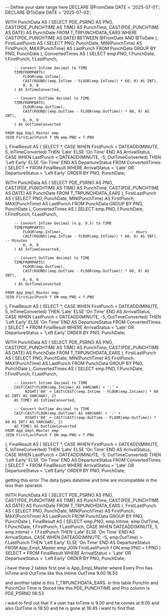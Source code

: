 -- Define your date range here
DECLARE @FromDate DATE = '2025-07-01';
DECLARE @ToDate DATE = '2025-07-03';

WITH PunchData AS (
    SELECT
        PDE_PSRNO AS PNO,
        CAST(PDE_PUNCHTIME AS TIME) AS PunchTime,
        CAST(PDE_PUNCHTIME AS DATE) AS PunchDate
    FROM T_TRPUNCHDATA_EARS
    WHERE CAST(PDE_PUNCHTIME AS DATE) BETWEEN @FromDate AND @ToDate
),
FirstLastPunch AS (
    SELECT
        PNO,
        PunchDate,
        MIN(PunchTime) AS FirstPunch,
        MAX(PunchTime) AS LastPunch
    FROM PunchData
    GROUP BY PNO, PunchDate
),
ConvertedTimes AS (
    SELECT
        emp.PNO,
        f.PunchDate,
        f.FirstPunch,
        f.LastPunch,

        -- Convert InTime decimal to TIME
        TIMEFROMPARTS(
            FLOOR(emp.InTime),
            CAST(ROUND((emp.InTime - FLOOR(emp.InTime)) * 60, 0) AS INT),
            0, 0, 0
        ) AS InTimeConverted,

        -- Convert OutTime decimal to TIME
        TIMEFROMPARTS(
            FLOOR(emp.OutTime),
            CAST(ROUND((emp.OutTime - FLOOR(emp.OutTime)) * 60, 0) AS INT),
            0, 0, 0
        ) AS OutTimeConverted

    FROM App_Empl_Master emp
    JOIN FirstLastPunch f ON emp.PNO = f.PNO
),
FinalResult AS (
    SELECT *,
        CASE 
            WHEN FirstPunch > DATEADD(MINUTE, 5, InTimeConverted) THEN 'Late'
            ELSE 'On Time'
        END AS ArrivalStatus,
        CASE 
            WHEN LastPunch < DATEADD(MINUTE, -5, OutTimeConverted) THEN 'Left Early'
            ELSE 'On Time'
        END AS DepartureStatus
    FROM ConvertedTimes
)
SELECT *
FROM FinalResult
WHERE ArrivalStatus = 'Late' OR DepartureStatus = 'Left Early'
ORDER BY PNO, PunchDate;





WITH PunchData AS (
    SELECT
        PDE_PSRNO AS PNO,
        CAST(PDE_PUNCHTIME AS TIME) AS PunchTime,
        CAST(PDE_PUNCHTIME AS DATE) AS PunchDate
    FROM T_TRPUNCHDATA_EARS
),
FirstLastPunch AS (
    SELECT
        PNO,
        PunchDate,
        MIN(PunchTime) AS FirstPunch,
        MAX(PunchTime) AS LastPunch
    FROM PunchData
    GROUP BY PNO, PunchDate
),
ConvertedTimes AS (
    SELECT
        emp.PNO,
        f.PunchDate,
        f.FirstPunch,
        f.LastPunch,

        -- Convert InTime decimal (e.g. 9.5) to TIME
        TIMEFROMPARTS(
            FLOOR(emp.InTime),                              -- Hours
            CAST(ROUND((emp.InTime - FLOOR(emp.InTime)) * 60, 0) AS INT), -- Minutes
            0, 0, 0
        ) AS InTimeConverted,

        -- Convert OutTime decimal to TIME
        TIMEFROMPARTS(
            FLOOR(emp.OutTime), 
            CAST(ROUND((emp.OutTime - FLOOR(emp.OutTime)) * 60, 0) AS INT),
            0, 0, 0
        ) AS OutTimeConverted

    FROM App_Empl_Master emp
    JOIN FirstLastPunch f ON emp.PNO = f.PNO
),
FinalResult AS (
    SELECT *,
        CASE 
            WHEN FirstPunch > DATEADD(MINUTE, 5, InTimeConverted) THEN 'Late'
            ELSE 'On Time'
        END AS ArrivalStatus,
        CASE 
            WHEN LastPunch < DATEADD(MINUTE, -5, OutTimeConverted) THEN 'Left Early'
            ELSE 'On Time'
        END AS DepartureStatus
    FROM ConvertedTimes
)
SELECT *
FROM FinalResult
WHERE ArrivalStatus = 'Late' OR DepartureStatus = 'Left Early'
ORDER BY PNO, PunchDate;





WITH PunchData AS (
    SELECT
        PDE_PSRNO AS PNO,
        CAST(PDE_PUNCHTIME AS TIME) AS PunchTime,
        CAST(PDE_PUNCHTIME AS DATE) AS PunchDate
    FROM T_TRPUNCHDATA_EARS
),
FirstLastPunch AS (
    SELECT
        PNO,
        PunchDate,
        MIN(PunchTime) AS FirstPunch,
        MAX(PunchTime) AS LastPunch
    FROM PunchData
    GROUP BY PNO, PunchDate
),
ConvertedTimes AS (
    SELECT
        emp.PNO,
        f.PunchDate,
        f.FirstPunch,
        f.LastPunch,
        
        -- Convert Intime decimal to TIME
        CAST(CAST(FLOOR(emp.Intime) AS VARCHAR) + ':' + 
             RIGHT('00' + CAST(CAST((emp.Intime - FLOOR(emp.Intime)) * 60 AS INT) AS VARCHAR), 2) 
        AS TIME) AS InTimeConverted,
        
        -- Convert OutTime decimal to TIME
        CAST(CAST(FLOOR(emp.OutTime) AS VARCHAR) + ':' + 
             RIGHT('00' + CAST(CAST((emp.OutTime - FLOOR(emp.OutTime)) * 60 AS INT) AS VARCHAR), 2) 
        AS TIME) AS OutTimeConverted
    FROM App_Empl_Master emp
    JOIN FirstLastPunch f ON emp.PNO = f.PNO
),
FinalResult AS (
    SELECT *,
        CASE 
            WHEN FirstPunch > DATEADD(MINUTE, 5, InTimeConverted) THEN 'Late'
            ELSE 'On Time'
        END AS ArrivalStatus,
        CASE 
            WHEN LastPunch < DATEADD(MINUTE, -5, OutTimeConverted) THEN 'Left Early'
            ELSE 'On Time'
        END AS DepartureStatus
    FROM ConvertedTimes
)
SELECT *
FROM FinalResult
WHERE ArrivalStatus = 'Late' OR DepartureStatus = 'Left Early'
ORDER BY PNO, PunchDate;




getting this error 
The data types datetime and time are incompatible in the less than operator.

WITH PunchData AS (
    SELECT
        PDE_PSRNO AS PNO,
        CAST(PDE_PUNCHTIME AS TIME) AS PunchTime,
        CAST(PDE_PUNCHTIME AS DATE) AS PunchDate
    FROM T_TRPUNCHDATA_EARS
),
FirstLastPunch AS (
    SELECT
        PNO,
        PunchDate,
        MIN(PunchTime) AS FirstPunch,
        MAX(PunchTime) AS LastPunch
    FROM PunchData
    GROUP BY PNO, PunchDate
),
FinalResult AS (
    SELECT
        emp.PNO,
        emp.Intime,
        emp.OutTime,
        f.PunchDate,
        f.FirstPunch,
        f.LastPunch,
        CASE 
            WHEN DATEADD(MINUTE, 5, emp.Intime) < f.FirstPunch THEN 'Late' 
            ELSE 'On Time' 
        END AS ArrivalStatus,
        CASE 
            WHEN DATEADD(MINUTE, -5, emp.OutTime) > f.LastPunch THEN 'Left Early' 
            ELSE 'On Time' 
        END AS DepartureStatus
    FROM App_Empl_Master emp
    JOIN FirstLastPunch f ON emp.PNO = f.PNO
)
SELECT *
FROM FinalResult
WHERE ArrivalStatus = 'Late' OR DepartureStatus = 'Left Early'
ORDER BY PNO, PunchDate;




i have these 2 tables first one is App_Empl_Master where Every Pno has InTime and OutTime like this 
Intime    OutTime
9.00      18.50

and another table is this T_TRPUNCHDATA_EARS. in this table PunchIn and PunchOut Time is Stored like this 
PDE_PUNCHTIME and Pno column is PDE_PSRNO
06:53

i want to find out that if a user has InTime is 9.00 and he comes at 9:05 and also OutTime is 18:50 and he is gone at 18:45 i want to find that
